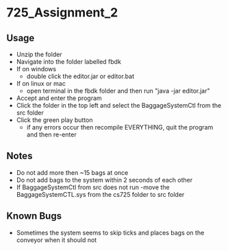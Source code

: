 # 725_Assignment_2

## Usage
- Unzip the folder
- Navigate into the folder labelled fbdk
- If on windows 
    - double click the editor.jar or editor.bat
- If on linux or mac
    - open terminal in the fbdk folder and then run "java -jar editor.jar"
- Accept and enter the program
- Click the folder in the top left and select the BaggageSystemCtl from the src folder
- Click the green play button
    - if any errors occur then recompile EVERYTHING, quit the program and then re-enter


## Notes
- Do not add more then ~15 bags at once
- Do not add bags to the system within 2 seconds of each other
- If BaggageSystemCtl from src does not run
    -move the BaggageSystemCTL.sys from the cs725 folder to src folder

## Known Bugs
- Sometimes the system seems to skip ticks and places bags on the conveyor when it should not
